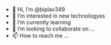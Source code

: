 - 👋 Hi, I’m @biplav349
- 👀 I’m interested in new technologyes 
- 🌱 I’m currently learning 
- 💞️ I’m looking to collaborate on ...
- 📫 How to reach me ...

<!---
biplav349/biplav349 is a ✨ special ✨ repository because its `README.md` (this file) appears on your GitHub profile.
You can click the Preview link to take a look at your changes.
--->
